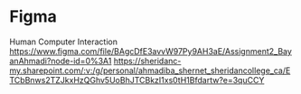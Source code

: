 # Figma
Human Computer Interaction
https://www.figma.com/file/BAgcDfE3avvW97Py9AH3aE/Assignment2_BayanAhmadi?node-id=0%3A1
https://sheridanc-my.sharepoint.com/:v:/g/personal/ahmadiba_shernet_sheridancollege_ca/ETCbBnws2TZJkxHzQGhv5UoBhJTCBkzI1xs0tH1Bfdartw?e=3quCCY
